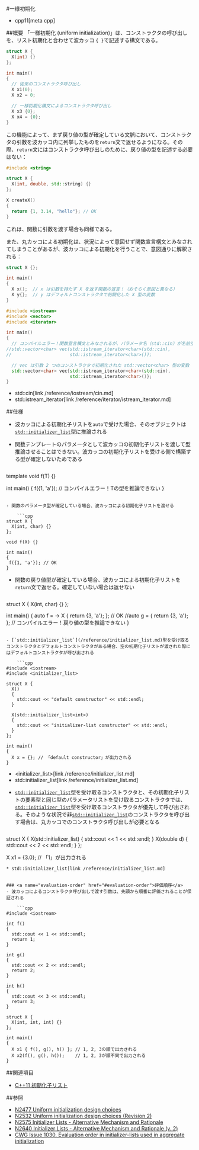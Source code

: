 #一様初期化
* cpp11[meta cpp]

##概要
「一様初期化 (uniform initialization)」は、コンストラクタの呼び出しを、リスト初期化と合わせて波カッコ `{ }`で記述する構文である。

```cpp
struct X {
  X(int) {}
};

int main()
{
  // 従来のコンストラクタ呼び出し
  X x1(0);
  X x2 = 0;

  // 一様初期化構文によるコンストラクタ呼び出し
  X x3 {0};
  X x4 = {0};
}
```

この機能によって、まず戻り値の型が確定している文脈において、コンストラクタの引数を波カッコ内に列挙したものを`return`文で返せるようになる。その際、`return`文にはコンストラクタ呼び出しのために、戻り値の型を記述する必要はない：

```cpp
#include <string>

struct X {
  X(int, double, std::string) {}
};

X createX()
{
  return {1, 3.14, "hello"}; // OK
}
```

これは、関数に引数を渡す場合も同様である。

また、丸カッコによる初期化は、状況によって意図せず関数宣言構文とみなされてしまうことがあるが、波カッコによる初期化を行うことで、意図通りに解釈される：

```cpp
struct X {};

int main()
{
  X x();  // x は引数を持たず X を返す関数の宣言！（おそらく意図と異なる）
  X y{};  // y はデフォルトコンストラクタで初期化した X 型の変数
}
```

```cpp
#include <iostream>
#include <vector>
#include <iterator>

int main()
{
  // コンパイルエラー！関数宣言構文とみなされるが、パラメータ名（std::cin）が名前空間修飾付きのため、エラー
//std::vector<char> vec(std::istream_iterator<char>(std::cin),
//                      std::istream_iterator<char>());

  // vec は引数 2 つのコンストラクタで初期化された std::vector<char> 型の変数
  std::vector<char> vec{std::istream_iterator<char>(std::cin),
                        std::istream_iterator<char>()};
}
```
* std::cin[link /reference/iostream/cin.md]
* std::istream_iterator[link /reference/iterator/istream_iterator.md]


##仕様
- 波カッコによる初期化子リストを`auto`で受けた場合、そのオブジェクトは[`std::initializer_list`](/reference/initializer_list.md)型に推論される
- 関数テンプレートのパラメータとして波カッコの初期化子リストを渡して型推論させることはできない。波カッコの初期化子リストを受ける側で構築する型が確定しないためである

    ```cpp
template <class T>
void f(T) {}

int main()
{
 f({1, 'a'}); // コンパイルエラー！Tの型を推論できない
}
```

- 関数のパラメータ型が確定している場合、波カッコによる初期化子リストを渡せる

    ```cpp
struct X {
  X(int, char) {}
};

void f(X) {}

int main()
{
 f({1, 'a'}); // OK
}
```

- 関数の戻り値型が確定している場合、波カッコによる初期化子リストを`return`文で返せる。確定していない場合は返せない

    ```cpp
struct X {
  X(int, char) {}
};

int main()
{
  auto f = []() -> X { return {3, 'a'}; }; // OK
//auto g = []() { return {3, 'a'}; };      // コンパイルエラー！戻り値の型を推論できない
}
```

- [`std::initializer_list`](/reference/initializer_list.md)型を受け取るコンストラクタとデフォルトコンストラクタがある場合、空の初期化子リストが渡された際にはデフォルトコンストラクタが呼び出される

    ```cpp
#include <iostream>
#include <initializer_list>

struct X {
  X()
  {
    std::cout << "default constructor" << std::endl;
  }

  X(std::initializer_list<int>)
  {
    std::cout << "initializer-list constructor" << std::endl;
  }
};

int main()
{
  X x = {}; // 「default constructor」が出力される
}
```
* <initializer_list>[link /reference/initializer_list.md]
* std::initializer_list[link /reference/initializer_list.md]

- [`std::initializer_list`](/reference/initializer_list.md)型を受け取るコンストラクタと、その初期化子リストの要素型と同じ型のパラメータリストを受け取るコンストラクタでは、[`std::initializer_list`](/reference/initializer_list.md)型を受け取るコンストラクタが優先して呼び出される。そのような状況で非[`std::initializer_list`](/reference/initializer_list.md)のコンストラクタを呼び出す場合は、丸カッコでのコンストラクタ呼び出しが必要となる

    ```cpp
struct X {
  X(std::initializer_list<double>) {
    std::cout << 1 << std::endl;
  }
  X(double d) {
    std::cout << 2 << std::endl;
  }
};

X x1 = {3.0}; // 「1」が出力される
```
* std::initializer_list[link /reference/initializer_list.md]


### <a name="evaluation-order" href="#evaluation-order">評価順序</a>
- 波カッコによるコンストラクタ呼び出しで渡す引数は、先頭から順番に評価されることが保証される

    ```cpp
#include <iostream>

int f()
{
  std::cout << 1 << std::endl;
  return 1;
}

int g()
{
  std::cout << 2 << std::endl;
  return 2;
}

int h()
{
  std::cout << 3 << std::endl;
  return 3;
}

struct X {
  X(int, int, int) {}
};

int main()
{
  X x1 { f(), g(), h() }; // 1, 2, 3の順で出力される
  X x2(f(), g(), h());    // 1, 2, 3が順不同で出力される
}
```


##関連項目
- [C++11 初期化子リスト](initializer_lists.md)


##参照
- [N2477 Uniform initialization design choices](http://www.open-std.org/jtc1/sc22/wg21/docs/papers/2007/n2477.pdf)
- [N2532 Uniform initialization design choices (Revision 2)](http://www.open-std.org/jtc1/sc22/wg21/docs/papers/2008/n2532.pdf)
- [N2575 Initializer Lists - Alternative Mechanism and Rationale](http://www.open-std.org/jtc1/sc22/wg21/docs/papers/2008/n2575.pdf)
- [N2640 Initializer Lists - Alternative Mechanism and Rationale (v. 2)](http://www.open-std.org/jtc1/sc22/wg21/docs/papers/2008/n2640.pdf)
- [CWG Issue 1030. Evaluation order in initializer-lists used in aggregate initialization](http://www.open-std.org/jtc1/sc22/wg21/docs/cwg_defects.html#1030)

